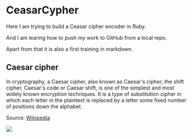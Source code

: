 # CeasarCypher



Here I am trying to build a Ceasar cipher encoder in Ruby. 

And I am learing how to push my work to GitHub from a local repo.

Apart from that it is also a first training in markdown.

##	Caesar cipher

In cryptography, a Caesar cipher, also known as Caesar's cipher, the shift cipher, Caesar's code or Caesar shift, is one of the simplest and most widely known encryption techniques. It is a type of substitution cipher in which each letter in the plaintext is replaced by a letter some fixed number of positions down the alphabet. 

Source: [Wikipedia](https://en.wikipedia.org/wiki/Caesar_cipher)

![](https://upload.wikimedia.org/wikipedia/commons/thumb/4/4a/Caesar_cipher_left_shift_of_3.svg/320px-Caesar_cipher_left_shift_of_3.svg.png)
